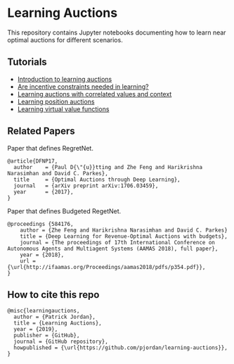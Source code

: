 # Learning Auctions

This repository contains Jupyter notebooks documenting how to learn near optimal auctions for different scenarios.

## Tutorials

* [Introduction to learning auctions](learning-auctions-intro.ipynb)
* [Are incentive constraints needed in learning?](learning-auctions-are-incentives-needed.ipynb)
* [Learning auctions with correlated values and context](learning-auctions-interdependence.ipynb)
* [Learning position auctions](learning-position-auctions.ipynb)
* [Learning virtual value functions](learning-virtual-values.ipynb)

## Related Papers

Paper that defines RegretNet.
```
@article{DFNP17,
  author    = {Paul D{\"{u}}tting and Zhe Feng and Harikrishna Narasimhan and David C. Parkes},
  title     = {Optimal Auctions through Deep Learning},
  journal   = {arXiv preprint arXiv:1706.03459},
  year      = {2017},
}
```

Paper that defines Budgeted RegetNet.
```
@proceedings {584176,
	author = {Zhe Feng and Harikrishna Narasimhan and David C. Parkes}
    title = {Deep Learning for Revenue-Optimal Auctions with budgets},
	journal = {The proceedings of 17th International Conference on Autonomous Agents and Multiagent Systems (AAMAS 2018), full paper},
	year = {2018},
	url = {\url{http://ifaamas.org/Proceedings/aamas2018/pdfs/p354.pdf}},
}
```

## How to cite this repo

```
@misc{learningauctions,
  author = {Patrick Jordan},
  title = {Learning Auctions},
  year = {2019},
  publisher = {GitHub},
  journal = {GitHub repository},
  howpublished = {\url{https://github.com/pjordan/learning-auctions}},
}
```
